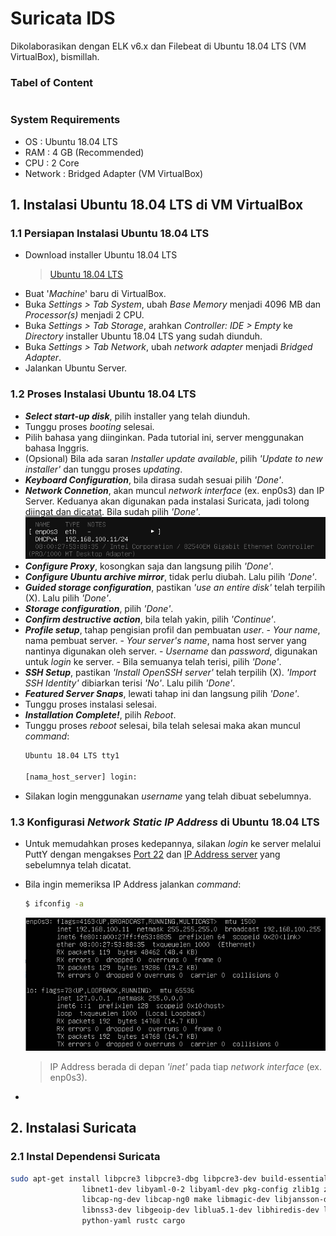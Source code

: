 # Suricata IDS 

Dikolaborasikan dengan ELK v6.x dan Filebeat di Ubuntu 18.04 LTS (VM VirtualBox), bismillah.

### Tabel of Content

```bash

```

### System Requirements
- OS	: Ubuntu 18.04 LTS
- RAM	: 4 GB (Recommended)
- CPU	: 2 Core
- Network : Bridged Adapter (VM VirtualBox)

## 1. Instalasi Ubuntu 18.04 LTS di VM VirtualBox
### 1.1 Persiapan Instalasi Ubuntu 18.04 LTS
- Download installer Ubuntu 18.04 LTS
	> [Ubuntu 18.04 LTS](http://releases.ubuntu.com/18.04.4/ubuntu-18.04.4-live-server-amd64.iso)
- Buat '_Machine_' baru di VirtualBox.
- Buka _Settings > Tab System_, ubah _Base Memory_ menjadi 4096 MB dan _Processor(s)_ menjadi 2 CPU.
- Buka _Settings > Tab Storage_, arahkan _Controller: IDE > Empty_
ke _Directory_ installer Ubuntu 18.04 LTS yang sudah diunduh.	
- Buka _Settings > Tab Network_, ubah _network adapter_ menjadi _Bridged Adapter_.
- Jalankan Ubuntu Server.
### 1.2 Proses Instalasi Ubuntu 18.04 LTS
- **_Select start-up disk_**, pilih installer yang telah diunduh.
- Tunggu proses _booting_ selesai.
- Pilih bahasa yang diinginkan. Pada tutorial ini, server menggunakan bahasa Inggris.
- (Opsional) Bila ada saran _Installer update available_, pilih _'Update to new installer'_ dan tunggu proses _updating_.
- **_Keyboard Configuration_**, bila dirasa sudah sesuai pilih _'Done'_.
- **_Network Connetion_**, akan muncul _network interface_ (ex. enp0s3) dan IP Server. Keduanya akan digunakan pada instalasi Suricata, jadi tolong <ins>diingat dan dicatat</ins>. Bila sudah pilih _'Done'_.
	![](https://github.com/satriowaskitho/suricata/blob/master/images/103.png)
- **_Configure Proxy_**, kosongkan saja dan langsung pilih _'Done'_.
- **_Configure Ubuntu archive mirror_**, tidak perlu diubah. Lalu pilih _'Done'_.
- **_Guided storage configuration_**, pastikan _'use an entire disk'_ telah terpilih (X). Lalu pilih _'Done'_.
- **_Storage configuration_**, pilih _'Done'_.
- **_Confirm destructive action_**, bila telah yakin, pilih _'Continue'_.
- **_Profile setup_**, tahap pengisian profil dan pembuatan _user_.
		- _Your name_, nama pembuat server.
		- _Your server's name_, nama host server yang nantinya digunakan oleh server.
		- _Username_ dan  _password_, digunakan untuk _login_ ke server.
		- Bila semuanya telah terisi, pilih _'Done'_.
- **_SSH Setup_**, pastikan _'Install OpenSSH server'_ telah terpilih (X). _'Import SSH Identity'_ dibiarkan terisi _'No'_. Lalu pilih _'Done'_.
- **_Featured Server Snaps_**, lewati tahap ini dan langsung pilih _'Done'_.
- Tunggu proses instalasi selesai.
- **_Installation Complete!_**, pilih _Reboot_.
- Tunggu proses _reboot_ selesai, bila telah selesai maka akan muncul _command_:
	```bash
	Ubuntu 18.04 LTS tty1

	[nama_host_server] login:
	```
- Silakan login menggunakan _username_ yang telah dibuat sebelumnya.

### 1.3 Konfigurasi _Network Static IP Address_ di Ubuntu 18.04 LTS
- Untuk memudahkan proses kedepannya, silakan _login_ ke server melalui PuttY dengan mengakses <ins>Port 22</ins> dan <ins>IP Address server</ins> yang sebelumnya telah dicatat.
- Bila ingin memeriksa IP Address jalankan _command_:
	```bash
	$ ifconfig -a
	```
	![](https://github.com/satriowaskitho/suricata/blob/master/images/104.png)


	> IP Address berada di depan _'inet'_ pada tiap _network interface_ (ex. enp0s3).
-

## 2. Instalasi Suricata

### 2.1 Instal Dependensi Suricata
```bash
sudo apt-get install libpcre3 libpcre3-dbg libpcre3-dev build-essential libpcap-dev   \
				libnet1-dev libyaml-0-2 libyaml-dev pkg-config zlib1g zlib1g-dev \
				libcap-ng-dev libcap-ng0 make libmagic-dev libjansson-dev        \
				libnss3-dev libgeoip-dev liblua5.1-dev libhiredis-dev libevent-dev \
				python-yaml rustc cargo
